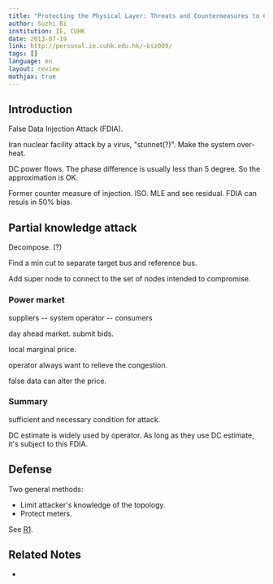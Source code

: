 ```yaml
---
title: "Protecting the Physical Layer: Threats and Countermeasures to Communication System and Smart Power Grid"
author: Suzhi Bi
institution: IE, CUHK
date: 2013-07-19
link: http://personal.ie.cuhk.edu.hk/~bsz009/
tags: []
language: en
layout: review
mathjax: true
---
```


## Introduction

False Data Injection Attack (FDIA).

Iran nuclear facility attack by a virus, "stunnet(?)".
Make the system over-heat.

DC power flows.
The phase difference is usually less than 5 degree.
So the approximation is OK.

Former counter measure of injection.
ISO.
MLE and see residual.
FDIA can resuls in 50% bias.

## Partial knowledge attack

Decompose. (?)

Find a min cut to separate target bus and reference bus.

Add super node to connect to the set of nodes intended to compromise.

### Power market

suppliers -- system operator -- consumers

day ahead market. submit bids.

local marginal price.

operator always want to relieve the congestion.

false data can alter the price.

### Summary

sufficient and necessary condition for attack.

DC estimate is widely used by operator.
As long as they use DC estimate, it's subject to this FDIA.

## Defense

Two general methods:

   * Limit attacker's knowledge of the topology.
   * Protect meters.

See [R1].

## Related Notes

   * [R1]: `2013-06-21-smart-grid-false-data`

